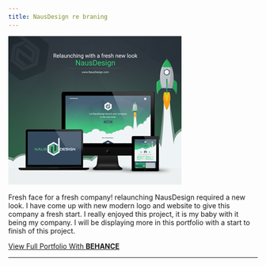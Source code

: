 ```yaml
---
title: NausDesign re braning
---
```


![NausDesign](assets/img/work/proj-2/thumb.png)

Fresh face for a fresh company! relaunching NausDesign required a new look. I have come up with new modern logo and website to give this company a fresh start.  I really enjoyed this project, it is my baby with it being my company.  I will be displaying more in this portfolio with a start to finish of this project. 

<div class="be-cta-box">
  <a href="https://www.behance.net/NausDesign" class="behance-cta">View Full Portfolio With <b>BEHANCE</b></a>
</div> 

<hr>